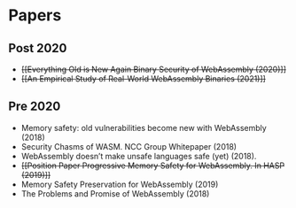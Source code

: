 # Papers
## Post 2020
- ~~[[Everything Old is New Again Binary Security of WebAssembly (2020)]]~~
- ~~[[An Empirical Study of Real-World WebAssembly Binaries (2021)]]~~

## Pre 2020
- Memory safety: old vulnerabilities become new with WebAssembly (2018)
- Security Chasms of WASM. NCC Group Whitepaper (2018)
- WebAssembly doesn’t make unsafe languages safe (yet) (2018).
- ~~[[Position Paper Progressive Memory Safety for WebAssembly. In HASP (2019)]]~~
- Memory Safety Preservation for WebAssembly (2019)
- The Problems and Promise of WebAssembly (2018)